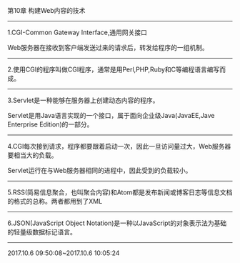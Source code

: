 第10章 构建Web内容的技术

---

1.CGI-Common Gateway Interface,通用网关接口 

Web服务器在接收到客户端发送过来的请求后，转发给程序的一组机制。

---

2.使用CGI的程序叫做CGI程序，通常是用Perl,PHP,Ruby和C等编程语言编写而成。

---

3.Servlet是一种能够在服务器上创建动态内容的程序。 

Servlet是用Java语言实现的一个接口，属于面向企业级Java(JavaEE,Jave Enterprise Edition)的一部分。

---

4.CGI每次接到请求，程序都要跟着启动一次，因此一旦访问量过大，Web服务器要相当大的负载。 

Servlet运行在与Web服务器相同的进程中，因此受到的负载较小。

---

5.RSS(简易信息聚合，也叫聚合内容)和Atom都是发布新闻或博客日志等信息文档的格式的总称。两者都用到了XML

---

6.JSON(JavaScript Object Notation)是一种以JavaScript的对象表示法为基础的轻量级数据标记语言。

---
2017.10.6 09:50:08~2017.10.6 10:05:24
